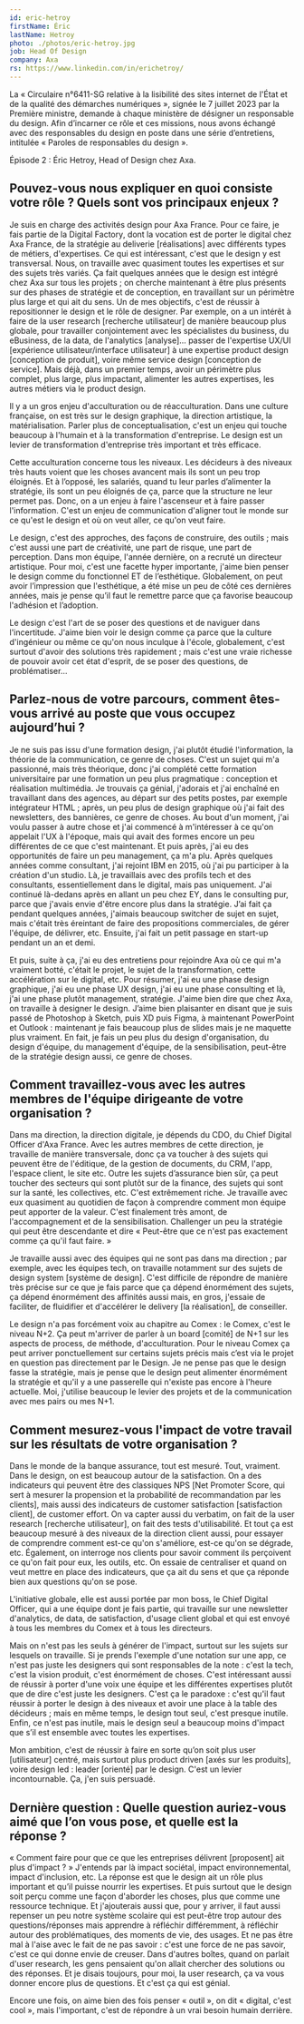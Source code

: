 ```yaml
---
id: eric-hetroy
firstName: Éric
lastName: Hetroy
photo: ./photos/eric-hetroy.jpg
job: Head Of Design
company: Axa
rs: https://www.linkedin.com/in/erichetroy/
---
```


<p class="fr-text--lead">La «&nbsp;Circulaire n°6411-SG relative à la lisibilité des sites internet de l'État et de la qualité des démarches numériques&nbsp;», signée le 7 juillet 2023 par la Première ministre, demande à chaque ministère de désigner un responsable du design. Afin d’incarner ce rôle et ces missions, nous avons échangé avec des responsables du design en poste dans une série d’entretiens, intitulée «&nbsp;Paroles de responsables du design&nbsp;». 

Épisode 2&nbsp;: Éric Hetroy, <span lang="en">Head of Design</span> chez Axa.</p>

<h2 class="fr-h6">Pouvez-vous nous expliquer en quoi consiste votre rôle&nbsp;? Quels sont vos principaux enjeux&nbsp;?</h2>

Je suis en charge des activités design pour Axa France. Pour ce faire, je fais partie de la <span lang="en">Digital Factory</span>, dont la vocation est de porter le digital chez Axa France, de la stratégie au <span lang="en">deliverie</span> [réalisations] avec différents types de métiers, d'expertises. Ce qui est intéressant, c'est que le design y est transversal. Nous, on travaille avec quasiment toutes les expertises et sur des sujets très variés. Ça fait quelques années que le design est intégré chez Axa sur tous les projets&nbsp;; on cherche maintenant à être plus présents sur des phases de stratégie et de conception, en travaillant sur un périmètre plus large et qui ait du sens. Un de mes objectifs, c'est de réussir à repositionner le design et le rôle de designer. Par exemple, on a un intérêt à faire de la <span lang="en">user research</span> [recherche utilisateur] de manière beaucoup plus globale, pour travailler conjointement avec les spécialistes du business, du eBusiness, de la data, de l'<span lang="en">analytic</span>s [analyse]… passer de l'expertise UX/UI [expérience utilisateur/interface utilisateur] à une expertise <span lang="en">product design</span> [conception de produit], voire même service design [conception de service]. Mais déjà, dans un premier temps, avoir un périmètre plus complet, plus large, plus impactant, alimenter les autres expertises, les autres métiers via le <span lang="en">product design</span>.

Il y a un gros enjeu d'acculturation ou de réacculturation. Dans une culture française, on est très sur le design graphique, la direction artistique, la matérialisation. Parler plus de conceptualisation, c'est un enjeu qui touche beaucoup à l'humain et à la transformation d'entreprise. Le design est un levier de transformation d'entreprise très important et très efficace.

Cette acculturation concerne tous les niveaux. Les décideurs à des niveaux très hauts voient que les choses avancent mais ils sont un peu trop éloignés. Et à l’opposé, les salariés, quand tu leur parles d’alimenter la stratégie, ils sont un peu éloignés de ça, parce que la structure ne leur permet pas. Donc, on a un enjeu à faire l'ascenseur et à faire passer l'information. C'est un enjeu de communication d'aligner tout le monde sur ce qu'est le design et où on veut aller, ce qu'on veut faire.

Le design, c'est des approches, des façons de construire, des outils&nbsp;; mais c'est aussi une part de créativité, une part de risque, une part de perception. Dans mon équipe, l'année dernière, on a recruté un directeur artistique. Pour moi, c'est une facette hyper importante, j'aime bien penser le design comme du fonctionnel ET de l’esthétique. Globalement, on peut avoir l’impression que l'esthétique, a été mise un peu de côté ces dernières années, mais je pense qu’il faut le remettre parce que ça favorise beaucoup l'adhésion et l’adoption.

Le design c'est l'art de se poser des questions et de naviguer dans l'incertitude. J'aime bien voir le design comme ça parce que la culture d'ingénieur ou même ce qu'on nous inculque à l'école, globalement, c'est surtout d'avoir des solutions très rapidement&nbsp;; mais c'est une vraie richesse de pouvoir avoir cet état d'esprit, de se poser des questions, de problématiser…

<h2 class="fr-h6">Parlez-nous de votre parcours, comment êtes-vous arrivé au poste que vous occupez aujourd’hui&nbsp;?</h2>

Je ne suis pas issu d'une formation design, j'ai plutôt étudié l'information, la théorie de la communication, ce genre de choses. C'est un sujet qui m'a passionné, mais très théorique, donc j'ai complété cette formation universitaire par une formation un peu plus pragmatique&nbsp;: conception et réalisation multimédia. Je trouvais ça génial, j'adorais et j'ai enchaîné en travaillant dans des agences, au départ sur des petits postes, par exemple intégrateur HTML&nbsp;; après, un peu plus de design graphique où j'ai fait des <span lang="en">newsletters</span>, des bannières, ce genre de choses. Au bout d'un moment, j'ai voulu passer à autre chose et j'ai commencé à m'intéresser à ce qu'on appelait l'UX à l'époque, mais qui avait des formes encore un peu différentes de ce que c'est maintenant. Et puis après, j'ai eu des opportunités de faire un peu management, ça m'a plu. Après quelques années comme consultant, j'ai rejoint IBM en 2015, où j'ai pu participer à la création d'un studio. Là, je travaillais avec des profils tech et des consultants, essentiellement dans le digital, mais pas uniquement. J'ai continué là-dedans après en allant un peu chez <span lang="en">EY</span>, dans le consulting pur, parce que j'avais envie d'être encore plus dans la stratégie. J’ai fait ça pendant quelques années, j'aimais beaucoup switcher de sujet en sujet, mais c'était très éreintant de faire des propositions commerciales, de gérer l'équipe, de délivrer, etc. Ensuite, j'ai fait un petit passage en start-up pendant un an et demi. 

Et puis, suite à ça, j'ai eu des entretiens pour rejoindre Axa où ce qui m'a vraiment botté, c'était le projet, le sujet de la transformation, cette accélération sur le digital, etc. Pour résumer, j'ai eu une phase design graphique, j'ai eu une phase UX design, j'ai eu une phase consulting et là, j'ai une phase plutôt management, stratégie. J'aime bien dire que chez Axa, on travaille à designer le design. J’aime bien plaisanter en disant que je suis passé de Photoshop à Sketch, puis XD puis Figma, à maintenant PowerPoint et Outlook&nbsp;: maintenant je fais beaucoup plus de slides mais je ne maquette plus vraiment. En fait, je fais un peu plus du design d'organisation, du design d'équipe, du management d'équipe, de la sensibilisation, peut-être de la stratégie design aussi, ce genre de choses.

<h2 class="fr-h6">Comment travaillez-vous avec les autres membres de l'équipe dirigeante de votre organisation&nbsp;?</h2>

Dans ma direction, la direction digitale, je dépends du <span lang="en">CDO</span>, du <span lang="en">Chief Digital Officer</span> d'Axa France. Avec les autres membres de cette direction, je travaille de manière transversale, donc ça va toucher à des sujets qui peuvent être de l'éditique, de la gestion de documents, du CRM, l'app, l'espace client, le site etc. Outre les sujets d’assurance bien sûr, ça peut toucher des secteurs qui sont plutôt sur de la finance, des sujets qui sont sur la santé, les collectives, etc. C'est extrêmement riche. Je travaille avec eux quasiment au quotidien de façon à comprendre comment mon équipe peut apporter de la valeur. C'est finalement très amont, de l'accompagnement et de la sensibilisation. Challenger un peu la stratégie qui peut être descendante et dire «&nbsp;Peut-être que ce n'est pas exactement comme ça qu'il faut faire.&nbsp;»

Je travaille aussi avec des équipes qui ne sont pas dans ma direction&nbsp;; par exemple, avec les équipes tech, on travaille notamment sur des sujets de <span lang="en">design system</span> [système de design]. C'est difficile de répondre de manière très précise sur ce que je fais parce que ça dépend énormément des sujets, ça dépend énormément des affinités aussi mais, en gros, j'essaie de faciliter, de fluidifier et d'accélérer le <span lang="en">delivery</span> [la réalisation], de conseiller.

Le design n'a pas forcément voix au chapitre au Comex&nbsp;: le Comex, c'est le niveau N+2. Ça peut m'arriver de parler à un <span lang="en">board</span> [comité] de N+1 sur les aspects de process, de méthode, d'acculturation. Pour le niveau Comex ça peut arriver ponctuellement sur certains sujets précis mais c’est via le projet en question pas directement par le Design. Je ne pense pas que le design fasse la stratégie, mais je pense que le design peut alimenter énormément la stratégie et qu'il y a une passerelle qui n'existe pas encore à l'heure actuelle. Moi, j'utilise beaucoup le levier des projets et de la communication avec mes pairs ou mes N+1.  

<h2 class="fr-h6">Comment mesurez-vous l'impact de votre travail sur les résultats de votre organisation&nbsp;?</h2>

Dans le monde de la banque assurance, tout est mesuré. Tout, vraiment. Dans le design, on est beaucoup autour de la satisfaction. On a des indicateurs qui peuvent être des classiques <span lang="en">NPS</span> [<span lang="en">Net Promoter Score</span>, qui sert à mesurer la propension et la probabilité de recommandation par les clients], mais aussi des indicateurs de <span lang="en">customer satisfaction</span> [satisfaction client], de <span lang="en">customer effort</span>. On va capter aussi du verbatim, on fait de la <span lang="en">user research</span> [recherche utilisateur], on fait des tests d'utilisabilité. Et tout ça est beaucoup mesuré à des niveaux de la direction client aussi, pour essayer de comprendre comment est-ce qu'on s'améliore, est-ce qu'on se dégrade, etc. Également, on interroge nos clients pour savoir comment ils perçoivent ce qu'on fait pour eux, les outils, etc. On essaie de centraliser et quand on veut mettre en place des indicateurs, que ça ait du sens et que ça réponde bien aux questions qu'on se pose. 

L'initiative globale, elle est aussi portée par mon boss, le <span lang="en">Chief Digital Officer</span>, qui a une équipe dont je fais partie, qui travaille sur une <span lang="en">newsletter</span> d'<span lang="en">analytics</span>, de data, de satisfaction, d'usage client global et qui est envoyé à tous les membres du Comex et à tous les directeurs.

Mais on n'est pas les seuls à générer de l'impact, surtout sur les sujets sur lesquels on travaille. Si je prends l'exemple d'une notation sur une app, ce n'est pas juste les designers qui sont responsables de la note&nbsp;: c'est la tech, c'est la vision produit, c'est énormément de choses. C'est intéressant aussi de réussir à porter d'une voix une équipe et les différentes expertises plutôt que de dire c'est juste les designers. C'est ça le paradoxe&nbsp;: c'est qu'il faut réussir à porter le design à des niveaux et avoir une place à la table des décideurs&nbsp;; mais en même temps, le design tout seul, c'est presque inutile. Enfin, ce n'est pas inutile, mais le design seul a beaucoup moins d'impact que s’il est ensemble avec toutes les expertises.

Mon ambition, c'est de réussir à faire en sorte qu’on soit plus <span lang="en">user</span> [utilisateur] centré, mais surtout plus <span lang="en">product driven</span> [axés sur les produits], voire design led&nbsp;: leader [orienté] par le design. C'est un levier incontournable. Ça, j'en suis persuadé.

<h2 class="fr-h6">Dernière question&nbsp;: Quelle question auriez-vous aimé que l’on vous pose, et quelle est la réponse&nbsp;?</h2>

«&nbsp;Comment faire pour que ce que les entreprises délivrent [proposent] ait plus d'impact&nbsp;?&nbsp;» J'entends par là impact sociétal, impact environnemental, impact d'inclusion, etc. La réponse est que le design ait un rôle plus important et qu’il puisse nourrir les expertises. Et puis surtout que le design soit perçu comme une façon d'aborder les choses, plus que comme une ressource technique. Et j'ajouterais aussi que, pour y arriver, il faut aussi repenser un peu notre système scolaire qui est peut-être trop autour des questions/réponses mais apprendre à réfléchir différemment, à réfléchir autour des problématiques, des moments de vie, des usages. Et ne pas être mal à l'aise avec le fait de ne pas savoir&nbsp;: c'est une force de ne pas savoir, c'est ce qui donne envie de creuser. Dans d'autres boîtes, quand on parlait d'<span lang="en">user research</span>, les gens pensaient qu'on allait chercher des solutions ou des réponses. Et je disais toujours, pour moi, la <span lang="en">user research</span>, ça va vous donner encore plus de questions. Et c'est ça qui est génial. 

Encore une fois, on aime bien des fois penser «&nbsp;outil&nbsp;», on dit «&nbsp;digital, c'est cool&nbsp;», mais l'important, c'est de répondre à un vrai besoin humain derrière.
